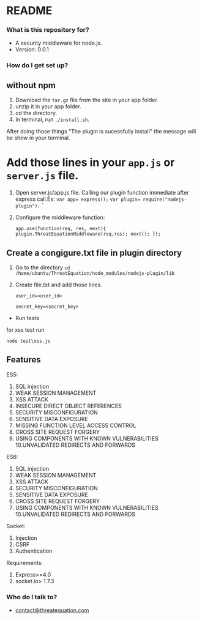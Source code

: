 # README #

### What is this repository for? ###

* A security middleware for node.js.
* Version: 0.0.1

### How do I get set up? ###

## without npm ##

1. Download the `tar.gz` file from the site in your app folder.
2. unzip it in your app folder.
3. cd the directory.
4. In terminal, run `./install.sh`.

After doing those things "The plugin is sucessfully install" the message will be show in your terminal.

# Add those lines in your `app.js` or `server.js` file.

1. Open server.js/app.js file. Calling our plugin function immediate after express call.Ex:
   `var app= express();`
   `var plugin= require("nodejs-plugin");`
`
2. Configure the middleware function:
   
    `app.use(function(req, res, next){
    plugin.ThreatEquationMiddleware(req,res);
    next();
    });`


## Create a congigure.txt file in plugin directory ##

1. Go to the directory `cd /home/ubuntu/ThreatEquation/node_modules/nodejs-plugin/lib`
2. Create file.txt and add those lines.

    `user_id=<user_id>`
    
    `secret_key=<secret_key>`

* Run tests

for xss test run

`node test\xss.js`

## Features ##

ES5:

1. SQL injection
2. WEAK SESSION MANAGEMENT
3. XSS ATTACK
4. INSECURE DIRECT OBJECT REFERENCES
5. SECURITY MISCONFIGURATION
6. SENSITIVE DATA EXPOSURE
7. MISSING FUNCTION LEVEL ACCESS CONTROL
8. CROSS SITE REQUEST FORGERY
9. USING COMPONENTS WITH KNOWN VULNERABILITIES
10.UNVALIDATED REDIRECTS AND FORWARDS

ES6:

1. SQL injection
2. WEAK SESSION MANAGEMENT
3. XSS ATTACK
4. SECURITY MISCONFIGURATION
5. SENSITIVE DATA EXPOSURE
8. CROSS SITE REQUEST FORGERY
9. USING COMPONENTS WITH KNOWN VULNERABILITIES
10.UNVALIDATED REDIRECTS AND FORWARDS

Socket:

1. Injection
2. CSRF
3. Authentication

Requirements:

1. Express>=4.0
2. socket.io> 1.7.3

### Who do I talk to? ###

* contact@threatequation.com